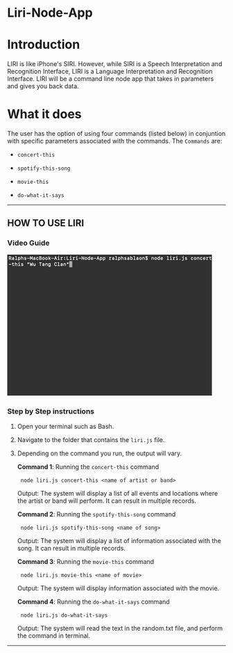 # Liri-Node-App

# Introduction
LIRI is like iPhone's SIRI. However, while SIRI is a Speech Interpretation and Recognition Interface, LIRI is a Language Interpretation and Recognition Interface. LIRI will be a command line node app that takes in parameters and gives you back data.

# What it does
The user has the option of using four commands (listed below) in conjuntion with specific parameters associated with the commands. The  `Commands` are:

   * `concert-this`

   * `spotify-this-song`

   * `movie-this`

   * `do-what-it-says`

- - -
## HOW TO USE LIRI
### **Video Guide**

<img src="demo.gif"/>

### **Step by Step instructions**

1. Open your terminal such as Bash.
2. Navigate to the folder that contains the `liri.js` file. 
3. Depending on the command you run, the output will vary. 

    **Command 1**: Running the `concert-this` command
    
        node liri.js concert-this <name of artist or band>
    
    Output: The system will display a list of all events and locations where the artist or band will perform. It can result in multiple records.


    **Command 2**: Running the `spotify-this-song` command
    
        node liri.js spotify-this-song <name of song>
    
    Output: The system will display a list of information associated with the song. It can result in multiple records. 


    **Command 3**: Running the `movie-this` command
    
        node liri.js movie-this <name of movie>
    
    Output: The system will display information associated with the movie.


    **Command 4**: Running the `do-what-it-says` command
        
        node liri.js do-what-it-says
        
    Output: The system will read the text in the random.txt file, and perform the command in terminal. 


- - -

